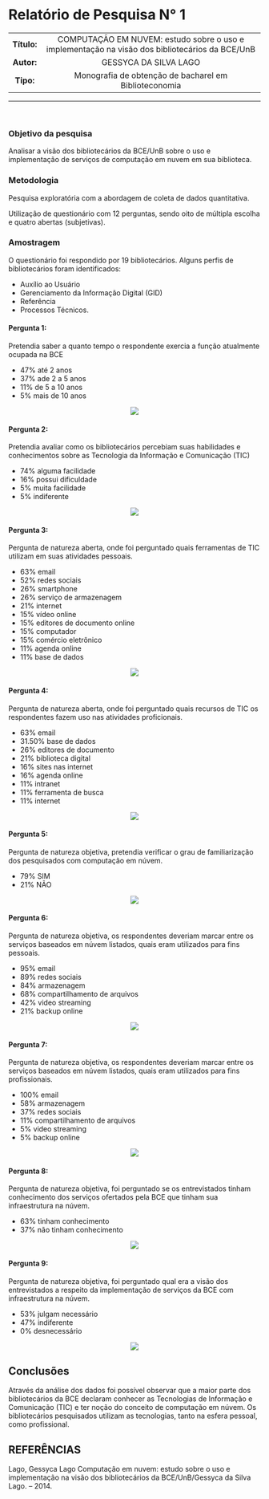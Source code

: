 # Relatório de Pesquisa N° 1

| | |
|:-:| :-: |
| **Título:** | COMPUTAÇÃO EM NUVEM: estudo sobre o uso e implementação na visão dos bibliotecários da BCE/UnB |
| **Autor:** | GESSYCA DA SILVA LAGO |
| **Tipo:** | Monografia de obtenção de bacharel em Biblioteconomia |
___
<br/>

### **Objetivo da pesquisa**

Analisar a visão dos bibliotecários da BCE/UnB sobre o uso e
implementação de serviços de computação em nuvem em sua biblioteca.

### **Metodologia**

Pesquisa exploratória com a abordagem de coleta de dados quantitativa. 

Utilização de questionário com 12 perguntas, sendo oito de múltipla escolha e quatro abertas (subjetivas).

### **Amostragem**

O questionário foi respondido por 19 bibliotecários. Alguns perfis de bibliotecários foram identificados: 
- Auxílio ao Usuário
- Gerenciamento da Informação Digital (GID) 
- Referência
- Processos Técnicos.

#### Pergunta 1:
Pretendia saber a quanto tempo o respondente exercia a função atualmente ocupada na BCE

* 47% até 2 anos
* 37% ade 2 a 5 anos
* 11% de 5 a 10 anos
* 5% mais de 10 anos

<p align='center'>
  <img src='../_media/assets/images/print_screen/user-profile-reports/user-profile-search-1.1.png'>
</p>

#### Pergunta 2:
Pretendia avaliar como os bibliotecários percebiam suas habilidades e conhecimentos sobre as Tecnologia da Informação e Comunicação (TIC)

* 74% alguma facilidade
* 16% possui dificuldade
* 5% muita facilidade
* 5% indiferente

<p align='center'>
  <img src='../_media/assets/images/print_screen/user-profile-reports/user-profile-search-1.2.png'>
</p>

#### Pergunta 3:
Pergunta de natureza aberta, onde foi perguntado quais ferramentas de TIC utilizam em suas atividades pessoais.

* 63% email
* 52% redes sociais
* 26% smartphone
* 26% serviço de armazenagem
* 21% internet
* 15% vídeo online 
* 15% editores de documento online
* 15% computador
* 15% comércio eletrônico
* 11% agenda online
* 11% base de dados


<p align='center'>
  <img src='../_media/assets/images/print_screen/user-profile-reports/user-profile-search-1.3.png'>
</p>

#### Pergunta 4:
Pergunta de natureza aberta, onde foi perguntado quais recursos de TIC os respondentes fazem uso nas atividades proficionais.

* 63% email
* 31.50% base de dados
* 26% editores de documento
* 21% biblioteca digital
* 16% sites nas internet
* 16% agenda online
* 11% intranet
* 11% ferramenta de busca
* 11% internet

<p align='center'>
  <img src='../_media/assets/images/print_screen/user-profile-reports/user-profile-search-1.4.png'>
</p>


#### Pergunta 5:
Pergunta de natureza objetiva, pretendia verificar o grau de familiarização dos pesquisados com computação em núvem. 

* 79% SIM
* 21% NÃO

<p align='center'>
  <img src='../_media/assets/images/print_screen/user-profile-reports/user-profile-search-1.5.png'>
</p>

#### Pergunta 6:
Pergunta de natureza objetiva, os respondentes deveriam marcar entre os serviços baseados em núvem listados, quais eram utilizados para fins pessoais.

* 95% email
* 89% redes sociais
* 84% armazenagem
* 68% compartilhamento de arquivos
* 42% video streaming
* 21% backup online

<p align='center'>
  <img src='../_media/assets/images/print_screen/user-profile-reports/user-profile-search-1.6.png'>
</p>

#### Pergunta 7:
Pergunta de natureza objetiva, os respondentes deveriam marcar entre os serviços baseados em núvem listados, quais eram utilizados para fins profissionais.

* 100% email
* 58% armazenagem
* 37% redes sociais
* 11% compartilhamento de arquivos
* 5% video streaming
* 5% backup online

<p align='center'>
  <img src='../_media/assets/images/print_screen/user-profile-reports/user-profile-search-1.7.png'>
</p>

#### Pergunta 8:
Pergunta de natureza objetiva, foi perguntado se os entrevistados tinham conhecimento dos serviços ofertados pela BCE que tinham sua infraestrutura na núvem.

* 63% tinham conhecimento
* 37% não tinham conhecimento

<p align='center'>
  <img src='../_media/assets/images/print_screen/user-profile-reports/user-profile-search-1.8.png'>
</p>

#### Pergunta 9:
Pergunta de natureza objetiva, foi perguntado qual era a visão dos entrevistados a respeito da implementação de serviços da BCE com infraestrutura na núvem.

* 53% julgam necessário
* 47% indiferente
* 0% desnecessário

<p align='center'>
  <img src='../_media/assets/images/print_screen/user-profile-reports/user-profile-search-1.9.png'>
</p>

## Conclusões

Através da análise dos dados foi possível observar que a maior parte dos bibliotecários da BCE declaram conhecer as Tecnologias de Informação e Comunicação (TIC) e ter noção do conceito de computação em núvem. Os bibliotecários pesquisados utilizam as tecnologias, tanto na esfera pessoal, como profissional. 

## REFERÊNCIAS

Lago, Gessyca Lago Computação em nuvem: estudo sobre o uso e implementação na visão dos bibliotecários da BCE/UnB/Gessyca da Silva Lago. – 2014.